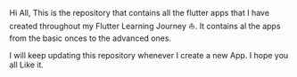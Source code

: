 Hi All, This is the repository that contains all the flutter apps that I have created throughout my Flutter Learning Journey :boat:. It contains al the apps from the basic onces to the advanced ones.

I will keep updating this repository whenever I create a new App.
I hope you all Like it.